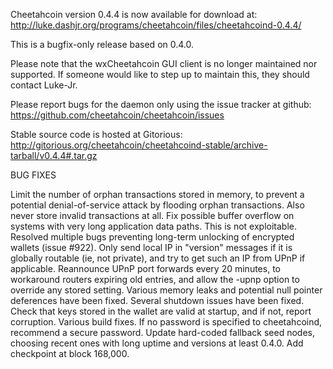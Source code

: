Cheetahcoin version 0.4.4 is now available for download at:
http://luke.dashjr.org/programs/cheetahcoin/files/cheetahcoind-0.4.4/

This is a bugfix-only release based on 0.4.0.

Please note that the wxCheetahcoin GUI client is no longer maintained nor supported. If someone would like to step up to maintain this, they should contact Luke-Jr.

Please report bugs for the daemon only using the issue tracker at github:
https://github.com/cheetahcoin/cheetahcoin/issues

Stable source code is hosted at Gitorious:
http://gitorious.org/cheetahcoin/cheetahcoind-stable/archive-tarball/v0.4.4#.tar.gz

BUG FIXES

Limit the number of orphan transactions stored in memory, to prevent a potential denial-of-service attack by flooding orphan transactions. Also never store invalid transactions at all.
Fix possible buffer overflow on systems with very long application data paths. This is not exploitable.
Resolved multiple bugs preventing long-term unlocking of encrypted wallets (issue #922).
Only send local IP in "version" messages if it is globally routable (ie, not private), and try to get such an IP from UPnP if applicable.
Reannounce UPnP port forwards every 20 minutes, to workaround routers expiring old entries, and allow the -upnp option to override any stored setting.
Various memory leaks and potential null pointer deferences have been
fixed.
Several shutdown issues have been fixed.
Check that keys stored in the wallet are valid at startup, and if not,
report corruption.
Various build fixes.
If no password is specified to cheetahcoind, recommend a secure password.
Update hard-coded fallback seed nodes, choosing recent ones with long uptime and versions at least 0.4.0.
Add checkpoint at block 168,000.

